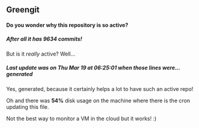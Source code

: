## Greengit

#### Do you wonder why this repository is so active?

##### After all it has 9634 commits!

But is it *really* active? Well...

##### Last update was on Thu Mar 19 at 06:25:01 when those lines were... generated

Yes, generated, because it certainly helps a lot to have such an active repo!

Oh and there was **54%** disk usage on the machine
where there is the cron updating this file.

Not the best way to monitor a VM in the cloud but it works! :)
